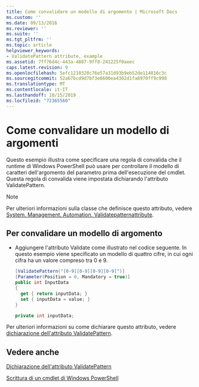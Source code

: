 ```yaml
---
title: Come convalidare un modello di argomento | Microsoft Docs
ms.custom: ''
ms.date: 09/13/2016
ms.reviewer: ''
ms.suite: ''
ms.tgt_pltfrm: ''
ms.topic: article
helpviewer_keywords:
- ValidatePattern attribute, example
ms.assetid: 7ff76d4c-443a-4887-9ff8-241225f0aeec
caps.latest.revision: 9
ms.openlocfilehash: 5efc1210328c76e57a31d93b9eb52de114816c3c
ms.sourcegitcommit: 52a67bcd9d7bf3e8600ea4302d1fa8970ff9c998
ms.translationtype: MT
ms.contentlocale: it-IT
ms.lasthandoff: 10/15/2019
ms.locfileid: "72365560"
---
```

# <a name="how-to-validate-an-argument-pattern"></a>Come convalidare un modello di argomenti

Questo esempio illustra come specificare una regola di convalida che il runtime di Windows PowerShell può usare per controllare il modello di caratteri dell'argomento del parametro prima dell'esecuzione del cmdlet. Questa regola di convalida viene impostata dichiarando l'attributo ValidatePattern.

> [!NOTE]
> Per ulteriori informazioni sulla classe che definisce questo attributo, vedere [System. Management. Automation. Validatepatternattribute](/dotnet/api/System.Management.Automation.ValidatePatternAttribute).

## <a name="to-validate-an-argument-pattern"></a>Per convalidare un modello di argomento

- Aggiungere l'attributo Validate come illustrato nel codice seguente. In questo esempio viene specificato un modello di quattro cifre, in cui ogni cifra ha un valore compreso tra 0 e 9.

    ```csharp
    [ValidatePattern("[0-9][0-9][0-9][0-9]")]
    [Parameter(Position = 0, Mandatory = true)]
    public int InputData
    {
      get { return inputData; }
      set { inputData = value; }
    }

    private int inputData;
    ```

Per ulteriori informazioni su come dichiarare questo attributo, vedere [dichiarazione dell'attributo ValidatePattern](./validatepattern-attribute-declaration.md).

## <a name="see-also"></a>Vedere anche

[Dichiarazione dell'attributo ValidatePattern](./validatepattern-attribute-declaration.md)

[Scrittura di un cmdlet di Windows PowerShell](./writing-a-windows-powershell-cmdlet.md)
